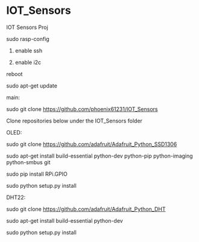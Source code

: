 # IOT_Sensors
IOT Sensors Proj

sudo rasp-config

1. enable ssh

2. enable i2c

reboot

sudo apt-get update

main:

sudo git clone https://github.com/phoenix61231/IOT_Sensors

Clone repositories below under the IOT_Sensors folder 

OLED:

sudo git clone https://github.com/adafruit/Adafruit_Python_SSD1306

sudo apt-get install build-essential python-dev python-pip python-imaging python-smbus git

sudo pip install RPi.GPIO

sudo python setup.py install

DHT22:

sudo git clone https://github.com/adafruit/Adafruit_Python_DHT

sudo apt-get install build-essential python-dev

sudo python setup.py install

